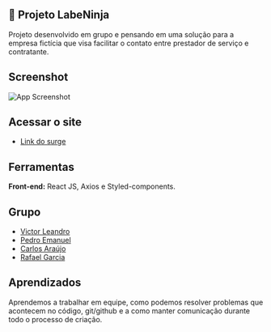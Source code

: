 ## 🥷 Projeto LabeNinja

Projeto desenvolvido em grupo e pensando em uma solução para a empresa fictícia que visa facilitar o contato entre prestador de serviço e contratante.

## Screenshot

![App Screenshot](https://i.imgur.com/6bY3KI3.png)

## Acessar o site

- [Link do surge](http://zealous-knot.surge.sh/)

## Ferramentas

**Front-end:** React JS, Axios e Styled-components.

## Grupo

- [Victor Leandro](https://github.com/VictorLeandroo)
- [Pedro Emanuel](https://github.com/peedroemanuel)
- [Carlos Araújo](https://github.com/carlosaaraujo)
- [Rafael Garcia](https://github.com/RafaelGarcia5)

## Aprendizados

Aprendemos a trabalhar em equipe, como podemos resolver problemas que acontecem no código, git/github e a como manter comunicação durante todo o processo de criação.